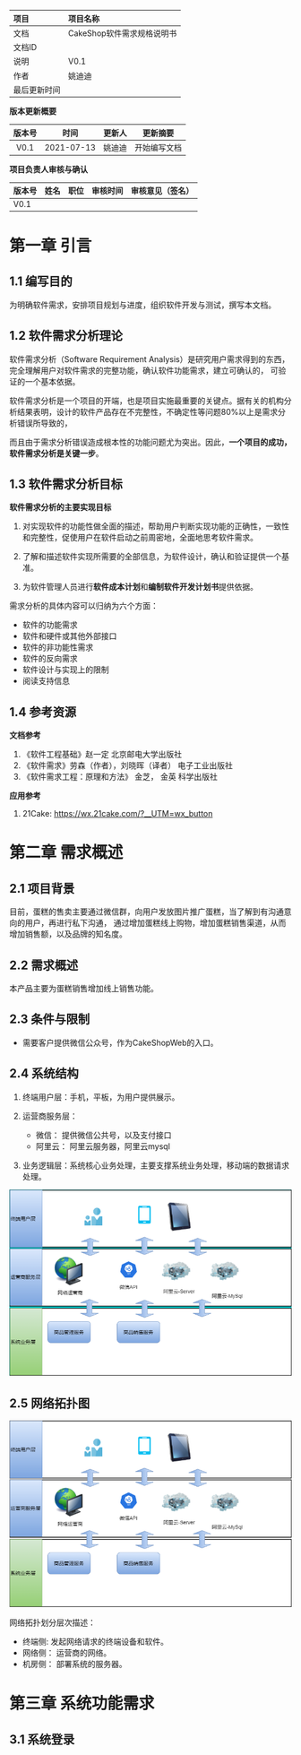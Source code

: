 | 项目 | 项目名称 |
| :---  | :--- |
| 文档 | CakeShop软件需求规格说明书 |
| 文档ID | |
| 说明 | V0.1 |
| 作者 | 姚迪迪 |
| 最后更新时间 | |


**版本更新概要**

| 版本号 | 时间 | 更新人 | 更新摘要 |
| :---: | :---: | :---: | :---: |
| V0.1 | 2021-07-13 | 姚迪迪 | 开始编写文档 |


**项目负责人审核与确认**

| 版本号 | 姓名 | 职位 | 审核时间 | 审核意见（签名） |
| :--- | :---: | :---: | :---: | :--- |
| V0.1 |


# 第一章 引言

## 1.1 编写目的

为明确软件需求，安排项目规划与进度，组织软件开发与测试，撰写本文档。

## 1.2 软件需求分析理论

软件需求分析（Software Requirement Analysis）是研究用户需求得到的东西，完全理解用户对软件需求的完整功能，确认软件功能需求，建立可确认的， 可验证的一个基本依据。

软件需求分析是一个项目的开端，也是项目实施最重要的关键点。据有关的机构分析结果表明，设计的软件产品存在不完整性，不确定性等问题80%以上是需求分析错误所导致的，

而且由于需求分析错误造成根本性的功能问题尤为突出。因此，**一个项目的成功，软件需求分析是关键一步**。

## 1.3 软件需求分析目标

**软件需求分析的主要实现目标**

1. 对实现软件的功能性做全面的描述，帮助用户判断实现功能的正确性，一致性和完整性，促使用户在软件启动之前周密地，全面地思考软件需求。

2. 了解和描述软件实现所需要的全部信息，为软件设计，确认和验证提供一个基准。

3. 为软件管理人员进行**软件成本计划**和**编制软件开发计划书**提供依据。

需求分析的具体内容可以归纳为六个方面：

+ 软件的功能需求
+ 软件和硬件或其他外部接口
+ 软件的非功能性需求
+ 软件的反向需求
+ 软件设计与实现上的限制
+ 阅读支持信息

## 1.4 参考资源

**文档参考**
1. 《软件工程基础》赵一定 北京邮电大学出版社
2. 《软件需求》劳森（作者），刘晓晖（译者） 电子工业出版社
3. 《软件需求工程：原理和方法》 金芝， 金英 科学出版社

**应用参考**

1. 21Cake: https://wx.21cake.com/?__UTM=wx_button

# 第二章 需求概述

## 2.1 项目背景

目前，蛋糕的售卖主要通过微信群，向用户发放图片推广蛋糕，当了解到有沟通意向的用户，再进行私下沟通，
通过增加蛋糕线上购物，增加蛋糕销售渠道，从而增加销售额，以及品牌的知名度。

## 2.2 需求概述

本产品主要为蛋糕销售增加线上销售功能。

## 2.3 条件与限制

+ 需要客户提供微信公众号，作为CakeShopWeb的入口。

## 2.4 系统结构

1. 终端用户层：手机，平板，为用户提供展示。

2. 运营商服务层：
    - 微信： 提供微信公共号，以及支付接口
    - 阿里云： 阿里云服务器，阿里云mysql

3. 业务逻辑层：系统核心业务处理，主要支撑系统业务处理，移动端的数据请求处理。

![cake-shop-system-arch.png](./imgs/cake-shop-system-arch.png)

## 2.5 网络拓扑图

![cake-shop-network-topology.png](./imgs/cake-shop-network-topology.png)

网络拓扑划分层次描述：

+ 终端侧: 发起网络请求的终端设备和软件。
+ 网络侧： 运营商的网络。
+ 机房侧： 部署系统的服务器。

# 第三章 系统功能需求

## 3.1 系统登录